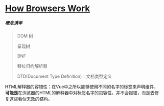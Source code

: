 # [How Browsers Work](https://www.html5rocks.com/zh/tutorials/internals/howbrowserswork/)

##### 概念清单

> DOM 树
>
> 呈现树
>
> BNF
>
> 移位归约解析器
>
> DTD(Document Type Definition)：文档类型定义

HTML解释器的容错性：在Vue中之所以能够使用不同的名字的标签来声明组件，**可能是**在浏览器的HTML的解释器中对标签名字的包容性，并不会报错，而是去修复这些看似无效的结构。